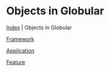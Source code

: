 # Objects in Globular

[Index](/docs/README.md) | Objects in Globular

[Framework](framework/README.md)

[Application](application/README.md)

[Feature](feature/README.md)
